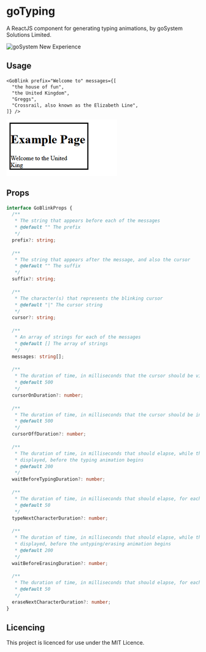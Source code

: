 # goTyping

A ReactJS component for generating typing animations, by goSystem Solutions Limited.

![goSystem New Experience](./.github/firefox_IMCLBMHyPO.gif)

## Usage

```tsx
<GoBlink prefix="Welcome to" messages={[
  "the house of fun",
  "the United Kingdom",
  "Greggs",
  "Crossrail, also known as the Elizabeth Line",
]} />
```

![An animation of the above code](./.github/firefox_GIEl31qpxt.gif)

## Props

```ts
interface GoBlinkProps {
  /**
   * The string that appears before each of the messages
   * @default "" The prefix
   */
  prefix?: string;

  /**
   * The string that appears after the message, and also the cursor
   * @default "" The suffix
   */
  suffix?: string;

  /**
   * The character(s) that represents the blinking cursor
   * @default "|" The cursor string
   */
  cursor?: string;

  /**
   * An array of strings for each of the messages
   * @default [] The array of strings
   */
  messages: string[];

  /**
   * The duration of time, in milliseconds that the cursor should be visible for
   * @default 500
   */
  cursorOnDuration?: number;

  /**
   * The duration of time, in milliseconds that the cursor should be invisible for
   * @default 500
   */
  cursorOffDuration?: number;

  /**
   * The duration of time, in milliseconds that should elapse, while there is no text
   * displayed, before the typing animation begins
   * @default 200
   */
  waitBeforeTypingDuration?: number;

  /**
   * The duration of time, in milliseconds that should elapse, for each character to be typed
   * @default 50
   */
  typeNextCharacterDuration?: number;

  /**
   * The duration of time, in milliseconds that should elapse, while the text is
   * displayed, before the untyping/erasing animation begins
   * @default 200
   */
  waitBeforeErasingDuration?: number;

  /**
   * The duration of time, in milliseconds that should elapse, for each character to be untyped/erased
   * @default 50
   */
  eraseNextCharacterDuration?: number;
}
```


## Licencing

This project is licenced for use under the MIT Licence.

